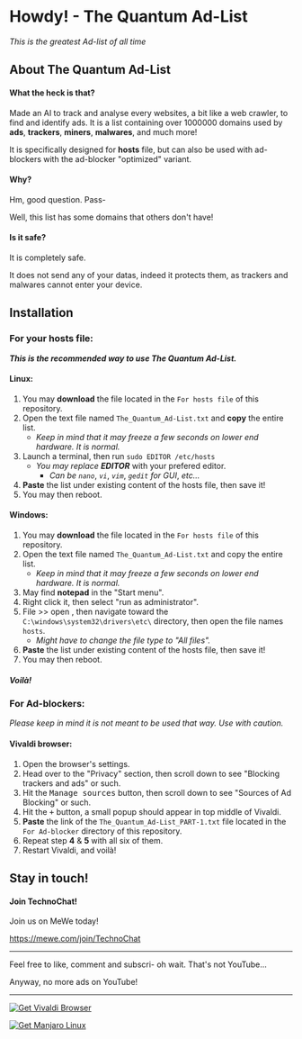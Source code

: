 # Howdy! - The Quantum Ad-List
*This is the greatest Ad-list of all time*

## About The Quantum Ad-List
#### What the heck is that?
Made an AI to track and analyse every websites, a bit like a web crawler, to find and identify ads.
It is a list containing over 1000000 domains used by **ads**, **trackers**, **miners**, **malwares**, and much more! 

It is specifically designed for **hosts** file, but can also be used with ad-blockers with the ad-blocker "optimized" variant.

#### Why?
Hm, good question. Pass-

Well, this list has some domains that others don't have!

#### Is it safe?
It is completely safe. 

It does not send any of your datas, indeed it protects them, as trackers and malwares cannot enter your device. 


## Installation
### For your **hosts** file:
***This is the recommended way to use The Quantum Ad-List.***
#### Linux:
1. You may **download** the file located in the `For hosts file` of this repository.
2. Open the text file named `The_Quantum_Ad-List.txt` and **copy** the entire list.
    - *Keep in mind that it may freeze a few seconds on lower end hardware. It is normal.*
3. Launch a terminal, then run `sudo EDITOR /etc/hosts` 
    - *You may replace* ***EDITOR*** with your prefered editor.
        - *Can be* *`nano`*, *`vi`*, *`vim`*, *`gedit` for GUI*, *etc...*
4. **Paste** the list under existing content of the hosts file, then save it!
5. You may then reboot.

#### Windows:
1. You may **download** the file located in the `For hosts file` of this repository.
2. Open the text file named `The_Quantum_Ad-List.txt` and copy the entire list.
    - *Keep in mind that it may freeze a few seconds on lower end hardware. It is normal.*
3. May find **notepad** in the "Start menu".
4. Right click it, then select "run as administrator".
5. File >> open , then navigate toward the `C:\windows\system32\drivers\etc\` directory, then open the file names `hosts`.
    - *Might have to change the file type to "All files".*
6. **Paste** the list under existing content of the hosts file, then save it!
7. You may then reboot.

##### Voilà!

### For Ad-blockers:
*Please keep in mind it is not meant to be used that way. Use with caution.*
#### Vivaldi browser:
1. Open the browser's settings.
2. Head over to the "Privacy" section, then scroll down to see "Blocking trackers and ads" or such.
3. Hit the <kbd>Manage sources</kbd> button, then scroll down to see "Sources of Ad Blocking" or such.
4. Hit the <kbd>+</kbd> button, a small popup should appear in top middle of Vivaldi. 
5. **Paste** the link of the `The_Quantum_Ad-List_PART-1.txt` file located in the `For Ad-blocker` directory of this repository.
6. Repeat step **4** & **5** with all six of them.
7. Restart Vivaldi, and voilà!

## Stay in touch!
#### Join TechnoChat!
Join us on MeWe today!

https://mewe.com/join/TechnoChat


***

Feel free to like, comment and subscri-
oh wait. That's not YouTube...

Anyway, no more ads on YouTube!

***

<a href="https://vivaldi.com?pk_campaign=Banners&pk_kwd=260x80"><img src="https://vivaldi.com/buttons/files/260x80.png" alt="Get Vivaldi Browser" style="border:0"></a>

<a href="https://manjaro.org"><img src="https://manjaro.org/img/logo.svg" alt="Get Manjaro Linux" style="border:0"></a>
